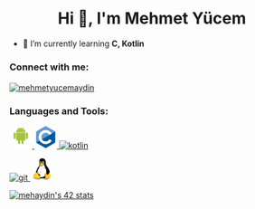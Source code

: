 <h1 align="center">Hi 👋, I'm Mehmet Yücem</h1>

- 🌱 I’m currently learning **C, Kotlin**

<h3 align="left">Connect with me:</h3>
<p align="left">
<a href="https://instagram.com/mehmetyucemaydin" target="blank"><img align="center" src="https://raw.githubusercontent.com/rahuldkjain/github-profile-readme-generator/master/src/images/icons/Social/instagram.svg" alt="mehmetyucemaydin" height="30" width="40" /></a>
</p>

<h3 align="left">Languages and Tools:</h3>
<p align="left"> <a href="https://developer.android.com" target="_blank" rel="noreferrer"> <img src="https://raw.githubusercontent.com/devicons/devicon/master/icons/android/android-original-wordmark.svg" alt="android" width="40" height="40"/> </a> <a href="https://www.cprogramming.com/" target="_blank" rel="noreferrer"> <img src="https://raw.githubusercontent.com/devicons/devicon/master/icons/c/c-original.svg" alt="c" width="40" height="40"/> </a> <a href="https://kotlinlang.org" target="_blank" rel="noreferrer"> <img src="https://www.vectorlogo.zone/logos/kotlinlang/kotlinlang-icon.svg" alt="kotlin" width="40" height="40"/> 
  <p align="left"> <a href="https://git-scm.com/" target="_blank" rel="noreferrer"> <img src="https://www.vectorlogo.zone/logos/git-scm/git-scm-icon.svg" alt="git" width="40" height="40"/> </a> <a href="https://www.linux.org/" target="_blank" rel="noreferrer"> <img src="https://raw.githubusercontent.com/devicons/devicon/master/icons/linux/linux-original.svg" alt="linux" width="40" height="40"/> </a> </p>

<a href="https://github.com/JaeSeoKim/badge42"><img src="https://badge42.vercel.app/api/v2/cl9goquqf00540fmp6v4syivq/stats?cursusId=21&coalitionId=234" alt="mehaydin's 42 stats" /></a>
